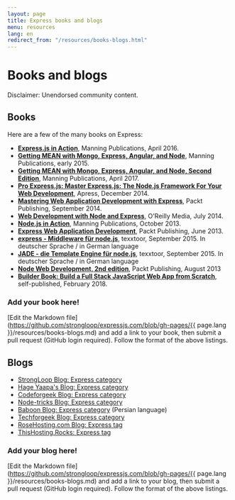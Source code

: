 ```yaml
---
layout: page
title: Express books and blogs
menu: resources
lang: en
redirect_from: "/resources/books-blogs.html"
---
```


# Books and blogs

<div class="doc-box doc-warn">Disclaimer: Unendorsed community content.</div>

## Books

Here are a few of the many books on Express:

- **[Express.js in Action](http://www.manning.com/hahn/)**,
Manning Publications, April 2016.
 - **[Getting MEAN with Mongo, Express, Angular, and Node](http://www.manning.com/sholmes/)**,
Manning Publications, early 2015.
 - **[Getting MEAN with Mongo, Express, Angular, and Node, Second Edition](http://www.manning.com/sholmes2/)**,
Manning Publications, April 2017.
 - **[Pro Express.js: Master Express.js: The Node.js Framework For Your Web Development](http://www.apress.com/9781484200384)**,
Apress, December 2014.
 - **[Mastering Web Application Development with Express](https://www.packtpub.com/web-development/mastering-web-application-development-express-raw)**,
Packt Publishing, September 2014.
 - **[Web Development with Node and Express](http://shop.oreilly.com/product/0636920032977.do)**,
O'Reilly Media, July 2014.
 - **[Node.js in Action](http://www.manning.com/cantelon/)**,
Manning Publications, October 2013.
 - **[Express Web Application Development](https://www.packtpub.com/web-development/express-web-application-development)**,
Packt Publishing, June 2013.
- **[express - Middleware für node.js](http://www.amazon.de/express-Middleware-node-js-J%C3%B6rg-Krause/dp/1517281342/ref=sr_1_1?ie=UTF8&qid=1442001556&sr=8-1&keywords=1517281342)**,
texxtoor, September 2015. In deutscher Sprache / in German language
- **[JADE - die Template Engine für node.js](http://www.amazon.de/JADE-Die-Template-Engine-node-js/dp/1517282098/ref=sr_1_1?ie=UTF8&qid=1442001592&sr=8-1&keywords=1517282098)**,
texxtoor, September 2015. In deutscher Sprache / in German language
- **[Node Web Development, 2nd edition](https://www.packtpub.com/web-development/node-web-development-second-edition)**, Packt Publishing, August 2013
- **[Builder Book: Build a Full Stack JavaScript Web App from Scratch](https://builderbook.org/book)**,
self-published, February 2018.

### Add your book here!

[Edit the Markdown file](https://github.com/strongloop/expressjs.com/blob/gh-pages/{{ page.lang }}/resources/books-blogs.md) and add a link to your book, then submit a pull request (GitHub login required).  Follow the format of the above listings.

## Blogs

- [StrongLoop Blog: Express category](https://strongloop.com/strongblog/tag_Express.html)
- [Hage Yaapa's Blog: Express category](http://www.hacksparrow.com/category/express-js)
- [Codeforgeek Blog: Express category](http://codeforgeek.com/code/nodejs/express/)
- [Node-tricks Blog: Express category](http://node-tricks.com/category/express/)
- [Baboon Blog: Express category](http://www.baboon.ir/tutorials/expressjs/) (Persian language)
- [Techforgeek Blog: Express category](http://techforgeek.com/expressjs/)
- [RoseHosting.com Blog: Express tag](https://www.rosehosting.com/blog/tag/express/)
- [ThisHosting.Rocks: Express tag](https://thishosting.rocks/tag/express-js/)
### Add your blog here!

[Edit the Markdown file](https://github.com/strongloop/expressjs.com/blob/gh-pages/{{ page.lang }}/resources/books-blogs.md) and add a link to your blog, then submit a pull request (GitHub login required).  Follow the format of the above listings.
